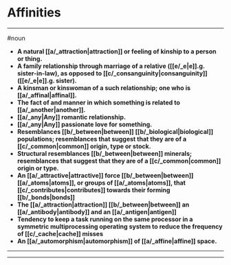 # Affinities
---
#noun
- **A natural [[a/_attraction|attraction]] or feeling of kinship to a person or thing.**
- **A family relationship through marriage of a relative ([[e/_e|e]].g. sister-in-law), as opposed to [[c/_consanguinity|consanguinity]] ([[e/_e|e]].g. sister).**
- **A kinsman or kinswoman of a such relationship; one who is [[a/_affinal|affinal]].**
- **The fact of and manner in which something is related to [[a/_another|another]].**
- **[[a/_any|Any]] romantic relationship.**
- **[[a/_any|Any]] passionate love for something.**
- **Resemblances [[b/_between|between]] [[b/_biological|biological]] populations; resemblances that suggest that they are of a [[c/_common|common]] origin, type or stock.**
- **Structural resemblances [[b/_between|between]] minerals; resemblances that suggest that they are of a [[c/_common|common]] origin or type.**
- **An [[a/_attractive|attractive]] force [[b/_between|between]] [[a/_atoms|atoms]], or groups of [[a/_atoms|atoms]], that [[c/_contributes|contributes]] towards their forming [[b/_bonds|bonds]]**
- **The [[a/_attraction|attraction]] [[b/_between|between]] an [[a/_antibody|antibody]] and an [[a/_antigen|antigen]]**
- **Tendency to keep a task running on the same processor in a symmetric multiprocessing operating system to reduce the frequency of [[c/_cache|cache]] misses**
- **An [[a/_automorphism|automorphism]] of [[a/_affine|affine]] space.**
---
---
